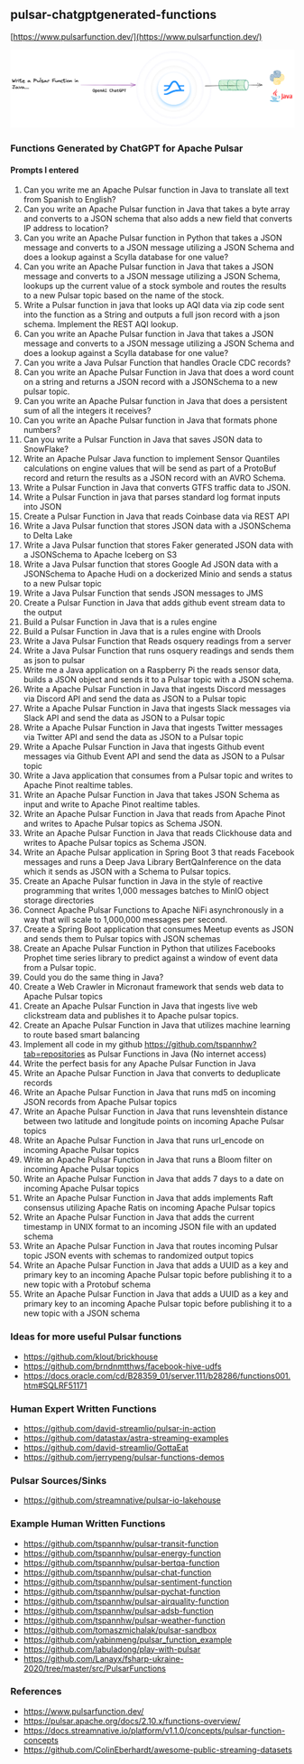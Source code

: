 ## pulsar-chatgptgenerated-functions

[https://www.pulsarfunction.dev/](https://www.pulsarfunction.dev/)

![image](https://raw.githubusercontent.com/tspannhw/pulsar-chatgptgenerated-functions/main/chatgpt.png)


### Functions Generated by ChatGPT for Apache Pulsar


#### Prompts I entered

 1. Can you write me an Apache Pulsar function in Java to translate all text from Spanish to English?
 2. Can you write an Apache Pulsar function in Java that takes a byte array and converts to a JSON schema that also adds a new field that converts IP address to location?
 3. Can you write an Apache Pulsar function in Python that takes a JSON message and converts to a JSON message utilizing a JSON Schema and does a lookup against a Scylla database for one value?
 4. Can you write an Apache Pulsar function in Java that takes a JSON message and converts to a JSON message utilizing a JSON Schema, lookups up the current value of a stock symbole   and routes the results to a new Pulsar topic based on the name of the stock.
 5. Write a Pulsar function in java that looks up AQI data via zip code sent into the function as a String and outputs a full json record with a json schema.   Implement the REST AQI lookup.
 6. Can you write an Apache Pulsar function in Java that takes a JSON message and converts to a JSON message utilizing a JSON Schema and does a lookup against a Scylla database for one value?
 7. Can you write a Java Pulsar Function that handles Oracle CDC records?
 8. Can you write an Apache Pulsar Function in Java that does a word count on a string and returns a JSON record with a JSONSchema to a new pulsar topic.
 9. Can you write an Apache Pulsar function in Java that does a persistent sum of all the integers it receives?
10. Can you write an Apache Pulsar function in Java that formats phone numbers?
11. Can you write a Pulsar Function in Java that saves JSON data to SnowFlake?
12. Write an Apache Pulsar Java function to implement Sensor Quantiles calculations on engine values that will be send as part of a ProtoBuf record and return the results as a JSON record with an AVRO Schema.
13. Write a Pulsar Function in Java that converts GTFS traffic data to JSON.
14. Write a Pulsar Function in java that parses standard log format inputs into JSON
15. Create a Pulsar Function in Java that reads Coinbase data via REST API
16. Write a Java Pulsar function that stores JSON data with a JSONSchema to Delta Lake
17. Write a Java Pulsar function that stores Faker generated JSON data with a JSONSchema to Apache Iceberg on S3
18. Write a Java Pulsar function that stores Google Ad JSON data with a JSONSchema to Apache Hudi on a dockerized Minio and sends a status to a new Pulsar topic
19. Write a Java Pulsar Function that sends JSON messages to JMS
20. Create a Pulsar Function in Java that adds github event stream data to the output
21. Build a Pulsar Function in Java that is a rules engine
22. Build a Pulsar Function in Java that is a rules engine with Drools
23. Write a Java Pulsar Function that Reads osquery readings from a server
24. Write a Java Pulsar Function that runs osquery readings and sends them as json to pulsar
25. Write me a Java application on a Raspberry Pi the reads sensor data, builds a JSON object and sends it to a Pulsar topic with a JSON schema.
26. Write a Apache Pulsar Function in Java that ingests Discord messages via Discord API and send the data as JSON to a Pulsar topic
27. Write a Apache Pulsar Function in Java that ingests Slack messages via Slack API and send the data as JSON to a Pulsar topic
28. Write a Apache Pulsar Function in Java that ingests Twitter messages via Twitter API and send the data as JSON to a Pulsar topic
29. Write a Apache Pulsar Function in Java that ingests Github event messages via Github Event API and send the data as JSON to a Pulsar topic
30. Write a Java application that consumes from a Pulsar topic and writes to Apache Pinot realtime tables.
31. Write an Apache Pulsar Function in Java that takes JSON Schema as input and write to Apache Pinot realtime tables.
32. Write an Apache Pulsar Function in Java that reads from Apache Pinot and writes to Apache Pulsar topics as Schema JSON.
33. Write an Apache Pulsar Function in Java that reads Clickhouse data and writes to Apache Pulsar topics as Schema JSON.
34. Write an Apache Pulsar application in Spring Boot 3 that reads Facebook messages and runs a Deep Java Library BertQaInference on the data which it sends as JSON with a Schema to Pulsar topics.
35. Create an Apache Pulsar function in Java in the style of reactive programming that writes 1,000 messages batches to MinIO object storage directories
36. Connect Apache Pulsar Functions to Apache NiFi asynchronously in a way that will scale to 1,000,000 messages per second.
37. Create a Spring Boot application that consumes Meetup events as JSON and sends them to Pulsar topics with JSON schemas
38. Create an Apache Pulsar Function in Python that utilizes Facebooks Prophet time series library to predict against a window of event data from a Pulsar topic.
39. Could you do the same thing in Java?
40. Create a Web Crawler in Micronaut framework that sends web data to Apache Pulsar topics
41. Create an Apache Pulsar Function in Java that ingests live web clickstream data and publishes it to Apache pulsar topics.
42. Create an Apache Pulsar Function in Java that utilizes machine learning to route based smart balancing
43. Implement all code in my github https://github.com/tspannhw?tab=repositories as Pulsar Functions in Java (No internet access)
44. Write the perfect basis for any Apache Pulsar Function in Java
45. Write an Apache Pulsar Function in Java that converts to deduplicate records
46. Write an Apache Pulsar Function in Java that runs md5 on incoming JSON records from Apache Pulsar topics
47. Write an Apache Pulsar Function in Java that runs levenshtein distance between two latitude and longitude points on incoming Apache Pulsar topics
48. Write an Apache Pulsar Function in Java that runs url_encode on incoming Apache Pulsar topics
49. Write an Apache Pulsar Function in Java that runs a Bloom filter on incoming Apache Pulsar topics
50. Write an Apache Pulsar Function in Java that adds 7 days to a date on incoming Apache Pulsar topics
50. Write an Apache Pulsar Function in Java that adds implements Raft consensus utilizing Apache Ratis on incoming Apache Pulsar topics
51. Write an Apache Pulsar Function in Java that adds the current timestamp in UNIX format to an incoming JSON file with an updated schema
52. Write an Apache Pulsar Function in Java that routes incoming Pulsar topic JSON events with schemas to randomized output topics
53. Write an Apache Pulsar Function in Java that adds a UUID as a key and primary key to an incoming Apache Pulsar topic before publishing it to a new topic with a Protobuf schema
54. Write an Apache Pulsar Function in Java that adds a UUID as a key and primary key to an incoming Apache Pulsar topic before publishing it to a new topic with a JSON schema
 
### Ideas for more useful Pulsar functions

* https://github.com/klout/brickhouse
* https://github.com/brndnmtthws/facebook-hive-udfs
* https://docs.oracle.com/cd/B28359_01/server.111/b28286/functions001.htm#SQLRF51171


### Human Expert Written Functions

* https://github.com/david-streamlio/pulsar-in-action
* https://github.com/datastax/astra-streaming-examples
* https://github.com/david-streamlio/GottaEat
* https://github.com/jerrypeng/pulsar-functions-demos


### Pulsar Sources/Sinks

* https://github.com/streamnative/pulsar-io-lakehouse

### Example Human Written Functions

* https://github.com/tspannhw/pulsar-transit-function
* https://github.com/tspannhw/pulsar-energy-function
* https://github.com/tspannhw/pulsar-bertqa-function
* https://github.com/tspannhw/pulsar-chat-function
* https://github.com/tspannhw/pulsar-sentiment-function
* https://github.com/tspannhw/pulsar-pychat-function
* https://github.com/tspannhw/pulsar-airquality-function
* https://github.com/tspannhw/pulsar-adsb-function
* https://github.com/tspannhw/pulsar-weather-function
* https://github.com/tomaszmichalak/pulsar-sandbox
* https://github.com/yabinmeng/pulsar_function_example
* https://github.com/labuladong/play-with-pulsar
* https://github.com/Lanayx/fsharp-ukraine-2020/tree/master/src/PulsarFunctions

### References

* https://www.pulsarfunction.dev/
* https://pulsar.apache.org/docs/2.10.x/functions-overview/
* https://docs.streamnative.io/platform/v1.1.0/concepts/pulsar-function-concepts
* https://github.com/ColinEberhardt/awesome-public-streaming-datasets
